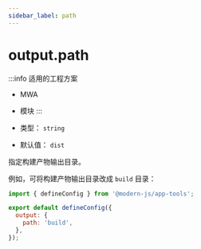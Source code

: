 ```yaml
---
sidebar_label: path
---
```


# output.path

:::info 适用的工程方案
* MWA
* 模块
:::

* 类型： `string`
* 默认值： `dist`


指定构建产物输出目录。

例如，可将构建产物输出目录改成 `build` 目录：

```javascript title="modern.config.js"
import { defineConfig } from '@modern-js/app-tools';

export default defineConfig({
  output: {
    path: 'build',
  },
});
```
